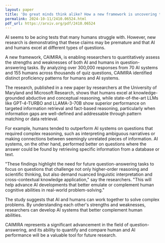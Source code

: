```yaml
---
layout: paper
title: 'Do great minds think alike? How a new framework is uncovering the strengths and weaknesses of human and AI question answering.'
permalink: 2024-10-11/2410.06524.html
pdf_url: https://arxiv.org/pdf/2410.06524
---
```


AI seems to be acing tests that many humans struggle with. However, new research is demonstrating that these claims may be premature and that AI and humans excel at different types of questions.  

A new framework, CAIMIRA, is enabling researchers to quantitatively assess the strengths and weaknesses of both AI and humans in question-answering tasks. By analyzing over 300,000 responses from 70 AI systems and 155 humans across thousands of quiz questions, CAIMIRA identified distinct proficiency patterns for humans and AI systems. 

The research, published in a new paper by researchers at the University of Maryland and Microsoft Research, shows that humans excel at knowledge-grounded abductive and conceptual reasoning, while state-of-the-art LLMs like GPT-4-TURBO and LLAMA-3-70B show superior performance on targeted information retrieval and fact-based reasoning, particularly when information gaps are well-defined and addressable through pattern matching or data retrieval.

For example, humans tended to outperform AI systems on questions that required complex reasoning, such as interpreting ambiguous narratives or making connections between seemingly unrelated pieces of information. AI systems, on the other hand, performed better on questions where the answer could be found by retrieving specific information from a database or text. 

"These findings highlight the need for future question-answering tasks to focus on questions that challenge not only higher-order reasoning and scientific thinking, but also demand nuanced linguistic interpretation and cross-contextual knowledge application," say the researchers. "This will help advance AI developments that better emulate or complement human cognitive abilities in real-world problem-solving."

The study suggests that AI and humans can work together to solve complex problems. By understanding each other's strengths and weaknesses, researchers can develop AI systems that better complement human abilities.

CAIMIRA represents a significant advancement in the field of question-answering, and its ability to quantify and compare human and AI performance will be a valuable tool for future research.

